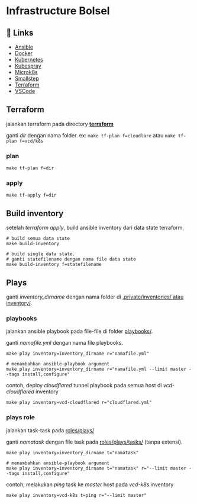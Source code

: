 # Infrastructure Bolsel

## :link: Links
  - [Ansible](https://docs.ansible.com/)
  - [Docker](https://docs.docker.io/)
  - [Kubernetes](https://kubernetes.io/)
  - [Kubespray](https://kubespray.io/)
  - [Microk8s](https://microk8s.io/)
  - [Smallstep](https://smallstep.com/docs/)
  - [Terraform](https://www.terraform.io/)
  - [VSCode](https://code.visualstudio.com/)

## Terraform

jalankan terraform pada directory [**terraform**](./terraform/)

ganti *dir* dengan nama folder. ex: `make tf-plan f=cloudlare` atau `make tf-plan f=vcd/k8s`
### plan

```shell
make tf-plan f=dir
```  

### apply

```shell
make tf-apply f=dir
```  

## Build inventory

setelah *terraform apply*, build ansible inventory dari data state terraform.

```shell
# build semua data state
make build-inventory

# build single data state. 
# ganti statefilename dengan nama file data state
make build-inventory f=statefilename
```

## Plays

ganti *inventory_dirname* dengan nama folder di [.private/inventories/ atau inventory/](./.private/inventories).

### playbooks 

jalankan ansible playbook pada file-file di folder [playbooks/](./playbooks).

 ganti *namafile.yml* dengan nama file playbooks.

```shell
make play inventory=inventory_dirname r="namafile.yml"

# menambahkan ansible-playbook argument
make play inventory=inventory_dirname r="namafile.yml --limit master --tags install,configure"
```

contoh, deploy *cloudflared* tunnel playbook pada semua host di *vcd-cloudflared* inventory

```shell
make play inventory=vcd-cloudflared r="cloudflared.yml"
```

### plays role

jalankan task-task pada [roles/plays/](./roles/plays/)

ganti *namatask* dengan file task pada [roles/plays/tasks/](./roles/plays/tasks/) (tanpa extensi).

```shell
make play inventory=inventory_dirname t="namatask"

# menambahkan ansible-playbook argument
make play inventory=inventory_dirname t="namatask" r="--limit master --tags install,configure"
```

contoh, melakukan *ping* task ke *master* host pada *vcd-k8s* inventory

```shell
make play inventory=vcd-k8s t=ping r="--limit master"
```